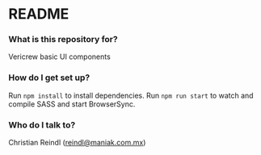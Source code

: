 # README #

### What is this repository for? ###
Vericrew basic UI components

### How do I get set up? ###

Run `npm install` to install dependencies.
Run `npm run start` to watch and compile SASS and start BrowserSync.


### Who do I talk to? ###

Christian Reindl (reindl@maniak.com.mx)

